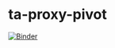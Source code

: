 # ta-proxy-pivot

[![Binder](https://mybinder.org/badge_logo.svg)](https://mybinder.org/v2/gh/cfm/ta-proxy-pivot/HEAD)
